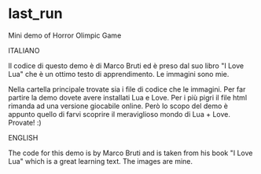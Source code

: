 # last_run
Mini demo of Horror Olimpic Game

ITALIANO

Il codice di questo demo è di Marco Bruti ed è preso dal suo libro "I Love Lua" che è un ottimo
testo di apprendimento.
Le immagini sono mie.

Nella cartella principale trovate sia i file di codice che le immagini. Per far partire la demo dovete avere installati Lua e Love.
Per i più pigri il file html rimanda ad una versione giocabile online. Però lo scopo del demo è appunto quello di farvi
scoprire il meraviglioso mondo di Lua + Love. Provate! :)

ENGLISH

The code for this demo is by Marco Bruti and is taken from his book "I Love Lua" which is a great
learning text.
The images are mine.
